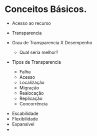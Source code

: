 # Conceitos Básicos.
  - Acesso ao recurso
      
  - Transparencia
      
   * Grau de Transparencia X Desempenho
       * Qual seria melhor?
   
   * Tipos de Transparencia 
   
       * Falha
       * Acesso
       * Localização
       * Migração
       * Realocação
       * Replicação
       * Concorrência
   
   - Escabilidade
   - Flexibilidade
   - Expansivel
   - 
